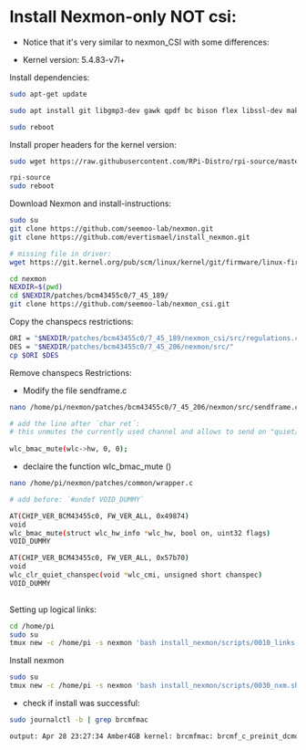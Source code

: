 # Install Nexmon-only NOT csi:

* Notice that it's very similar to nexmon_CSI with some differences:
- Kernel version: 5.4.83-v7l+


Install dependencies:
```sh
sudo apt-get update

sudo apt install git libgmp3-dev gawk qpdf bc bison flex libssl-dev make automake texinfo libtool-bin tcpdump tmux openssl libncurses5-dev

sudo reboot
```
Install proper headers for the kernel version:

```sh
sudo wget https://raw.githubusercontent.com/RPi-Distro/rpi-source/master/rpi-source -O /usr/local/bin/rpi-source && sudo chmod +x /usr/local/bin/rpi-source && /usr/local/bin/rpi-source -q --tag-update

rpi-source
sudo reboot
```

Download Nexmon and install-instructions:
```sh
sudo su
git clone https://github.com/seemoo-lab/nexmon.git
git clone https://github.com/evertismael/install_nexmon.git

# missing file in driver:
wget https://git.kernel.org/pub/scm/linux/kernel/git/firmware/linux-firmware.git/tree/brcm/brcmfmac43455-sdio.raspberrypi,4-model-b.txt

cd nexmon
NEXDIR=$(pwd)
cd $NEXDIR/patches/bcm43455c0/7_45_189/
git clone https://github.com/seemoo-lab/nexmon_csi.git
```
Copy the chanspecs restrictions:
``` sh
ORI = "$NEXDIR/patches/bcm43455c0/7_45_189/nexmon_csi/src/regulations.c"
DES = "$NEXDIR/patches/bcm43455c0/7_45_206/nexmon/src/"
cp $ORI $DES 
```

Remove chanspecs Restrictions:

- Modify the file sendframe.c  
```sh
nano /home/pi/nexmon/patches/bcm43455c0/7_45_206/nexmon/src/sendframe.c

# add the line after ´char ret´:
# this unmutes the currently used channel and allows to send on "quiet/passive" channels
    
wlc_bmac_mute(wlc->hw, 0, 0);
```
- declaire the function wlc_bmac_mute ()

```sh
nano /home/pi/nexmon/patches/common/wrapper.c

# add before: `#undef VOID_DUMMY`

AT(CHIP_VER_BCM43455c0, FW_VER_ALL, 0x49874)
void
wlc_bmac_mute(struct wlc_hw_info *wlc_hw, bool on, uint32 flags)
VOID_DUMMY

AT(CHIP_VER_BCM43455c0, FW_VER_ALL, 0x57b70)
void
wlc_clr_quiet_chanspec(void *wlc_cmi, unsigned short chanspec)
VOID_DUMMY
   
```


Setting up logical links:
```sh
cd /home/pi
sudo su
tmux new -c /home/pi -s nexmon 'bash install_nexmon/scripts/0010_links.sh | tee ./0010.log'
```
Install nexmon
```sh
sudo su
tmux new -c /home/pi -s nexmon 'bash install_nexmon/scripts/0030_nxm.sh | tee ./0030.log'
```
- check if install was successful:
```sh
sudo journalctl -b | grep brcmfmac

output: Apr 28 23:27:34 Amber4GB kernel: brcmfmac: brcmf_c_preinit_dcmds: Firmware: BCM4345/6 wl0: Apr 28 2021 23:27:00 version 7.45.189 (nexmon.org/csi: v0.1.1-5-g9d86-1)
```


<!--stackedit_data:
eyJoaXN0b3J5IjpbMzIyMTM5Mzg4LC0zNjMxNzk1NzksMTY1OT
A4MjYzOCwxOTA5MDY0MTg4LC0xODk5NDgxNDk3LC0xMzI0MDcw
NDI5LC0xOTgzNzc5NzE2LC02OTAzNDI4NjEsMTA3NDkwMzM4MS
w1ODE1Mzc4MDEsMTUzODU5MzkxNSwtMTk1Nzc3NjY1MSwxMzQw
NDA0ODgyXX0=
-->
